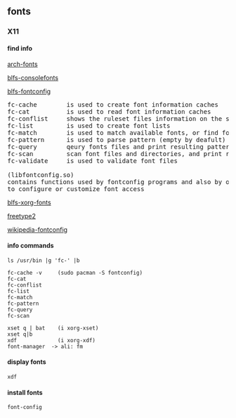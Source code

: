 ## fonts
### X11 

#### find info

   [arch-fonts](https://wiki.archlinux.org/title/fonts) 
 
   [blfs-consolefonts](https://www.linuxfromscratch.org/blfs/view/stable/postlfs/console-fonts.html)

   [blfs-fontconfig](https://www.linuxfromscratch.org/blfs/view/stable/general/fontconfig.html)
<pre>
fc-cache        is used to create font information caches
fc-cat          is used to read font information caches
fc-conflist     shows the ruleset files information on the system
fc-list         is used to create font lists
fc-match        is used to match available fonts, or find fonts that match a given pattern
fc-pattern      is used to parse pattern (empty by deafult) and show the parsed result
fc-query        qeury fonts files and print resulting patterns
fc-scan         scan font files and directories, and print resulting patterns
fc-validate     is used to validate font files

(libfontconfig.so)
contains functions used by fontconfig programs and also by other programs
to configure or customize font access
</pre> 

   [blfs-xorg-fonts](https://www.linuxfromscratch.org/blfs/view/stable/x/x7font.html)

   [freetype2](https://linuxfromscratch.org/blfs/view/stable/general/freetype2.html)

   [wikipedia-fontconfig](https://en.wikipedia.org/wiki/Fontconfig)



#### info commands

    ls /usr/bin |g 'fc-' |b

    fc-cache -v     (sudo pacman -S fontconfig)
    fc-cat
    fc-conflist
    fc-list
    fc-match
    fc-pattern
    fc-query
    fc-scan

    xset q | bat    (i xorg-xset)
    xset q|b
    xdf             (i xorg-xdf)
    font-manager  -> ali: fm
  

#### display fonts

    xdf



#### install fonts

    font-config




